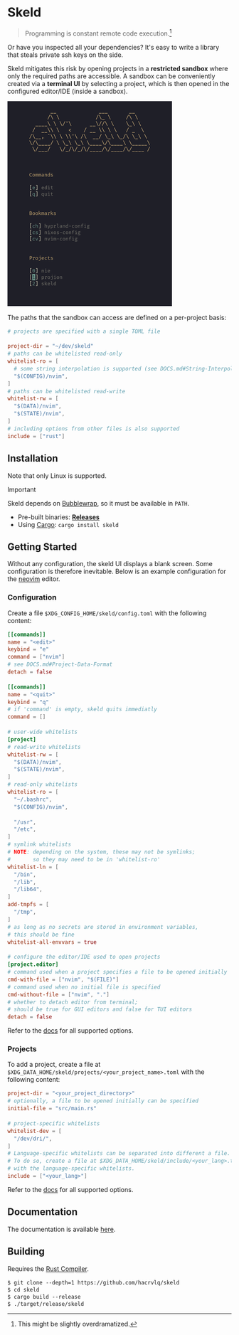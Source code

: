 # Skeld

> Programming is constant remote code execution.[^1]

Or have you inspected all your dependencies? It's easy to write a
library that steals private ssh keys on the side.

Skeld mitigates this risk by opening projects in a **restricted sandbox**
where only the required paths are accessible.
A sandbox can be conveniently created via a **terminal UI** by selecting a
project, which is then opened in the configured editor/IDE (inside a sandbox).

![screenshot of the skeld tui](screenshot.png)

The paths that the sandbox can access are defined on a per-project basis:
```toml
# projects are specified with a single TOML file

project-dir = "~/dev/skeld"
# paths can be whitelisted read-only
whitelist-ro = [
  # some string interpolation is supported (see DOCS.md#String-Interpolation)
  "$(CONFIG)/nvim",
]
# paths can be whitelisted read-write
whitelist-rw = [
  "$(DATA)/nvim",
  "$(STATE)/nvim",
]
# including options from other files is also supported
include = ["rust"]
```

## Installation
Note that only Linux is supported.

> [!IMPORTANT]
> Skeld depends on [Bubblewrap](https://github.com/containers/bubblewrap), so it must be available in `PATH`.

- Pre-built binaries: **[Releases](https://github.com/hacrvlq/skeld/releases)**
- Using [Cargo](https://www.rust-lang.org/tools/install): `cargo install skeld`

## Getting Started
Without any configuration, the skeld UI displays a blank screen. Some
configuration is therefore inevitable. Below is an example configuration for
the [neovim](https://neovim.io) editor.
### Configuration
Create a file `$XDG_CONFIG_HOME/skeld/config.toml` with the following content:
```toml
[[commands]]
name = "<edit>"
keybind = "e"
command = ["nvim"]
# see DOCS.md#Project-Data-Format
detach = false

[[commands]]
name = "<quit>"
keybind = "q"
# if 'command' is empty, skeld quits immediatly
command = []

# user-wide whitelists
[project]
# read-write whitelists
whitelist-rw = [
  "$(DATA)/nvim",
  "$(STATE)/nvim",
]
# read-only whitelists
whitelist-ro = [
  "~/.bashrc",
  "$(CONFIG)/nvim",

  "/usr",
  "/etc",
]
# symlink whitelists
# NOTE: depending on the system, these may not be symlinks;
#       so they may need to be in 'whitelist-ro'
whitelist-ln = [
  "/bin",
  "/lib",
  "/lib64",
]
add-tmpfs = [
  "/tmp",
]
# as long as no secrets are stored in environment variables,
# this should be fine
whitelist-all-envvars = true

# configure the editor/IDE used to open projects
[project.editor]
# command used when a project specifies a file to be opened initially
cmd-with-file = ["nvim", "$(FILE)"]
# command used when no initial file is specified
cmd-without-file = ["nvim", "."]
# whether to detach editor from terminal;
# should be true for GUI editors and false for TUI editors
detach = false
```
Refer to the [docs](DOCS.md#configuration) for all supported options.

### Projects
To add a project, create a file at
`$XDG_DATA_HOME/skeld/projects/<your_project_name>.toml`
with the following content:
```toml
project-dir = "<your_project_directory>"
# optionally, a file to be opened initially can be specified
initial-file = "src/main.rs"

# project-specific whitelists
whitelist-dev = [
  "/dev/dri/",
]
# Language-specific whitelists can be separated into different a file.
# To do so, create a file at $XDG_DATA_HOME/skeld/include/<your_lang>.toml
# with the language-specific whitelists.
include = ["<your_lang>"]
```
Refer to the [docs](DOCS.md#projects) for all supported options.

## Documentation
The documentation is available [here](DOCS.md).

## Building
Requires the [Rust Compiler](https://www.rust-lang.org/tools/install).
```console
$ git clone --depth=1 https://github.com/hacrvlq/skeld
$ cd skeld
$ cargo build --release
$ ./target/release/skeld
```

[^1]: This might be slightly overdramatized.
